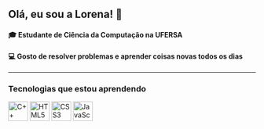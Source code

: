 <!-- Banner opcional -->
## Olá, eu sou a Lorena! 🌸
####  🎓 Estudante de <b>Ciência da Computação</b> na <b>UFERSA</b><br>
####  💻 Gosto de resolver problemas e aprender coisas novas todos os dias 

---

### Tecnologias que estou aprendendo

<p align="top">
  <!-- Linguagens -->
  <img src="https://cdn.jsdelivr.net/gh/devicons/devicon/icons/cplusplus/cplusplus-original.svg" width="40" height="40" alt="C++"/>
  <img src="https://cdn.jsdelivr.net/gh/devicons/devicon/icons/html5/html5-original.svg" width="40" height="40" alt="HTML5"/>
  <img src="https://cdn.jsdelivr.net/gh/devicons/devicon/icons/css3/css3-original.svg" width="40" height="40" alt="CSS3"/>
  <img src="https://cdn.jsdelivr.net/gh/devicons/devicon/icons/javascript/javascript-original.svg" width="40" height="40" alt="JavaScript"/>
</p>

